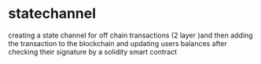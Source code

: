 # statechannel
creating a state channel for off chain transactions (2 layer )and then adding the transaction to the blockchain and updating users balances after checking their signature by a solidity smart contract
